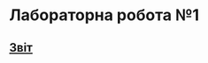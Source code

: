 # **Лабораторна робота №1**
## [Звіт](https://github.com/Baracuda1337/Pavlo_Malgin_IK-31/tree/master/lab1)